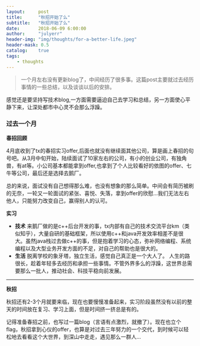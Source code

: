 ```yaml
---
layout:     post
title:      "秋招开始了么"
subtitle:   "秋招开始了么"
date:       2018-06-09 6:00:00
author:     "julyerr"
header-img: "img/thoughts/for-a-better-life.jpeg"
header-mask: 0.5
catalog:    true
tags:
    - thoughts
---
```


>一个月左右没有更新blog了，中间经历了很多事。这篇post主要就过去经历事情的一些总结，以及谈谈以后的安排。

感觉还是要坚持写技术blog,一方面需要逼迫自己去学习和总结，另一方面使心平静下来，让深处都市中心灵不会那么浮躁。

### 过去一个月
**春招回顾**<br>

4月底收到了tx的春招实习offer,后面也就没有继续面其他公司，算是画上春招的句号吧。从3月中旬开始，陆续面试了10家左右的公司，有小的创业公司，有独角兽，有at等。小公司基本都能拿到offer,也拿到了个人比较看好的依图的offer、七牛等公司，最后还是选择去鹅厂。


总的来说，面试没有自己想得那么难，也没有想象的那么简单。中间会有简历被刷的无奈，一轮又一轮面试的紧张、喜悦、失落，拿到offer的欣慰...我们无法左右他人，只能努力改变自己，赢得别人的认可。

**实习**

- **技术**
来鹅厂做的是c++后台开发的事，tx内部有自己的技术交流平台km（类似知乎），大量自研的基础框架，所以使用c++和java开发效率相差不是很大。虽然java栈过去做c++的事，但是抱着学习的心态，弥补网络编程、系统编程以及大型业务开发方面的不足，对自己的帮助也是很大的。
- **生活**
脱离学校的象牙塔，独立生活，感觉自己真正是一个大人了。
人生的路很长，趁着年轻多去经历和承担一些事情。不管外界多么的浮躁，这世界总需要那么一批人，推动社会、科技平稳向前发展。

---
**秋招**


秋招还有2-3个月就要来临，现在也要慢慢准备起来，实习阶段虽然没有以前的整天的时间放在复习、学习上面，但是时间挤一挤总是有的。

记得准备春招之前，也写过一篇blog（言语有点激烈，就撤了）。现在也立个flag，秋招拿到心仪的offer，也算是对过去三年努力的一个交代，到时候可以轻松地去看看这个大世界，到深山中走走，遇见那么一群人...
